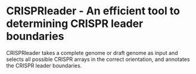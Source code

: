 # CRISPRleader - An efficient tool to determining CRISPR leader boundaries

CRISPRleader takes a complete genome or draft genome as input and selects all possible CRISPR arrays in the correct orientation, and annotates the CRISPR leader boundaries. 
